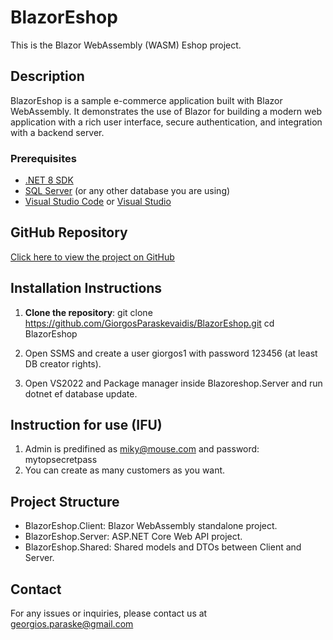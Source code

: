 # BlazorEshop

This is the Blazor WebAssembly (WASM) Eshop project.

## Description

BlazorEshop is a sample e-commerce application built with Blazor WebAssembly. It demonstrates the use of Blazor for building a modern web application with a rich user interface, secure authentication, and integration with a backend server.

### Prerequisites

- [.NET 8 SDK](https://dotnet.microsoft.com/download/dotnet/8.0)
- [SQL Server](https://www.microsoft.com/en-us/sql-server/sql-server-downloads) (or any other database you are using)
- [Visual Studio Code](https://code.visualstudio.com/) or [Visual Studio](https://visualstudio.microsoft.com/)

## GitHub Repository

[Click here to view the project on GitHub](https://github.com/GiorgosParaskevaidis/BlazorEshop)

## Installation Instructions

1.  **Clone the repository**:
   git clone https://github.com/GiorgosParaskevaidis/BlazorEshop.git
   cd BlazorEshop

2. Open SSMS and create a user giorgos1 with password 123456 (at least DB creator rights).
3. Open VS2022 and Package manager inside Blazoreshop.Server and run dotnet ef database update.

## Instruction for use (IFU)

1. Admin is predifined  as miky@mouse.com and password: mytopsecretpass
2. You can create as many customers as you want.

## Project Structure

* BlazorEshop.Client: Blazor WebAssembly standalone project.
* BlazorEshop.Server: ASP.NET Core Web API project.
* BlazorEshop.Shared: Shared models and DTOs between Client and Server.

## Contact
For any issues or inquiries, please contact us at georgios.paraske@gmail.com
